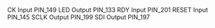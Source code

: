 

CK	Input	PIN_149
LED	Output	PIN_133
RDY	Input	PIN_201
RESET	Input	PIN_145
SCLK	Output	PIN_199
SDI	Output	PIN_197
